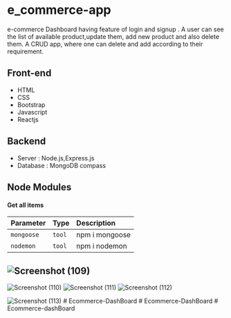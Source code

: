 
# e_commerce-app
 e-commerce Dashboard having feature of login and signup .
 A user can see the list of available product,update them, add new product and also delete them.
 A CRUD app,
 where one can delete and add according to their requirement.
 



## Front-end
- HTML
- CSS 
- Bootstrap
- Javascript
- Reactjs

## Backend
- Server : Node.js,Express.js
- Database : MongoDB compass

## Node Modules

#### Get all items

| Parameter | Type     | Description                |
| :-------- | :------- | :------------------------- |
| `mongoose` | `tool` | npm i mongoose |
| `nodemon` | `tool` | npm i nodemon |





## ![Screenshot (109)](https://user-images.githubusercontent.com/107697534/202909943-a53a1447-c14c-49a6-80e3-bb5fe9074c73.png)
![Screenshot (110)](https://user-images.githubusercontent.com/107697534/202909955-2b806c73-ba8b-4df5-9359-e8307b078b9f.png)
![Screenshot (111)](https://user-images.githubusercontent.com/107697534/202910144-0ffe8b56-7e7b-4c35-9189-018a37a94bd3.png)
![Screenshot (112)](https://user-images.githubusercontent.com/107697534/202910154-c716426d-840f-4f7b-814c-aeea65f3a80a.png)

![Screenshot (113)](https://user-images.githubusercontent.com/107697534/202910162-a6370804-eb35-40e4-a6a1-059604338484.png)
#   E c o m m e r c e - D a s h B o a r d  
 #   E c o m m e r c e - D a s h B o a r d  
 #   E c o m m e r c e - d a s h B o a r d  
 